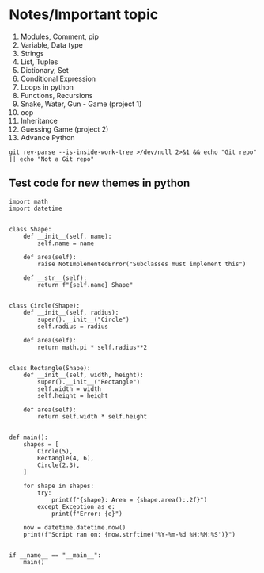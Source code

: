 # Notes/Important topic 
1. Modules, Comment, pip
2. Variable, Data type
3. Strings
4. List, Tuples
5. Dictionary, Set
6. Conditional Expression
7. Loops in python
8. Functions, Recursions
9. Snake, Water, Gun - Game (project 1)
10. oop
11. Inheritance
12. Guessing Game (project 2)
13. Advance Python




``git rev-parse --is-inside-work-tree >/dev/null 2>&1 && echo "Git repo" || echo "Not a Git repo"``


## Test code for new themes in python
```
import math
import datetime


class Shape:
    def __init__(self, name):
        self.name = name

    def area(self):
        raise NotImplementedError("Subclasses must implement this")

    def __str__(self):
        return f"{self.name} Shape"


class Circle(Shape):
    def __init__(self, radius):
        super().__init__("Circle")
        self.radius = radius

    def area(self):
        return math.pi * self.radius**2


class Rectangle(Shape):
    def __init__(self, width, height):
        super().__init__("Rectangle")
        self.width = width
        self.height = height

    def area(self):
        return self.width * self.height


def main():
    shapes = [
        Circle(5),
        Rectangle(4, 6),
        Circle(2.3),
    ]

    for shape in shapes:
        try:
            print(f"{shape}: Area = {shape.area():.2f}")
        except Exception as e:
            print(f"Error: {e}")

    now = datetime.datetime.now()
    print(f"Script ran on: {now.strftime('%Y-%m-%d %H:%M:%S')}")


if __name__ == "__main__":
    main()
```